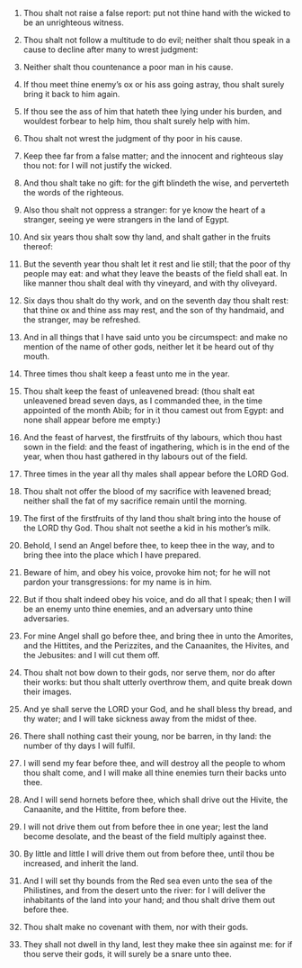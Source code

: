 1. Thou shalt not raise a false report: put not thine hand with the
wicked to be an unrighteous witness.

2. Thou shalt not follow a multitude to do evil; neither shalt thou
speak in a cause to decline after many to wrest judgment:

3. Neither
shalt thou countenance a poor man in his cause.

4. If thou meet thine enemy’s ox or his ass going astray, thou shalt
surely bring it back to him again.

5. If thou see the ass of him that hateth thee lying under his
burden, and wouldest forbear to help him, thou shalt surely help with
him.

6. Thou shalt not wrest the judgment of thy poor in his cause.

7. Keep thee far from a false matter; and the innocent and righteous
slay thou not: for I will not justify the wicked.

8. And thou shalt take no gift: for the gift blindeth the wise, and
perverteth the words of the righteous.

9. Also thou shalt not oppress a stranger: for ye know the heart of
a stranger, seeing ye were strangers in the land of Egypt.

10. And six years thou shalt sow thy land, and shalt gather in the
fruits thereof:

11. But the seventh year thou shalt let it rest and
lie still; that the poor of thy people may eat: and what they leave
the beasts of the field shall eat. In like manner thou shalt deal with
thy vineyard, and with thy oliveyard.

12. Six days thou shalt do thy work, and on the seventh day thou
shalt rest: that thine ox and thine ass may rest, and the son of thy
handmaid, and the stranger, may be refreshed.

13. And in all things that I have said unto you be circumspect: and
make no mention of the name of other gods, neither let it be heard out
of thy mouth.

14. Three times thou shalt keep a feast unto me in the year.

15. Thou shalt keep the feast of unleavened bread: (thou shalt eat
unleavened bread seven days, as I commanded thee, in the time
appointed of the month Abib; for in it thou camest out from Egypt: and
none shall appear before me empty:)

16. And the feast of harvest,
the firstfruits of thy labours, which thou hast sown in the field: and
the feast of ingathering, which is in the end of the year, when thou
hast gathered in thy labours out of the field.

17. Three times in the year all thy males shall appear before the
LORD God.

18. Thou shalt not offer the blood of my sacrifice with leavened
bread; neither shall the fat of my sacrifice remain until the morning.

19. The first of the firstfruits of thy land thou shalt bring into
the house of the LORD thy God. Thou shalt not seethe a kid in his
mother’s milk.

20. Behold, I send an Angel before thee, to keep thee in the way,
and to bring thee into the place which I have prepared.

21. Beware of him, and obey his voice, provoke him not; for he will
not pardon your transgressions: for my name is in him.

22. But if thou shalt indeed obey his voice, and do all that I
speak; then I will be an enemy unto thine enemies, and an adversary
unto thine adversaries.

23. For mine Angel shall go before thee, and bring thee in unto the
Amorites, and the Hittites, and the Perizzites, and the Canaanites,
the Hivites, and the Jebusites: and I will cut them off.

24. Thou shalt not bow down to their gods, nor serve them, nor do
after their works: but thou shalt utterly overthrow them, and quite
break down their images.

25. And ye shall serve the LORD your God, and he shall bless thy
bread, and thy water; and I will take sickness away from the midst of
thee.

26. There shall nothing cast their young, nor be barren, in thy
land: the number of thy days I will fulfil.

27. I will send my fear before thee, and will destroy all the people
to whom thou shalt come, and I will make all thine enemies turn their
backs unto thee.

28. And I will send hornets before thee, which shall drive out the
Hivite, the Canaanite, and the Hittite, from before thee.

29. I will not drive them out from before thee in one year; lest the
land become desolate, and the beast of the field multiply against
thee.

30. By little and little I will drive them out from before thee,
until thou be increased, and inherit the land.

31. And I will set thy bounds from the Red sea even unto the sea of
the Philistines, and from the desert unto the river: for I will
deliver the inhabitants of the land into your hand; and thou shalt
drive them out before thee.

32. Thou shalt make no covenant with them, nor with their gods.

33. They shall not dwell in thy land, lest they make thee sin
against me: for if thou serve their gods, it will surely be a snare
unto thee.
